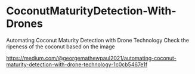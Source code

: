 # CoconutMaturityDetection-With-Drones
Automating Coconut Maturity Detection with Drone Technology
Check the ripeness of the coconut based on the image


https://medium.com/@georgemathewpaul2021/automating-coconut-maturity-detection-with-drone-technology-1c0cb5467e1f

